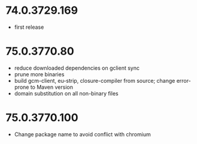 # 74.0.3729.169
* first release

# 75.0.3770.80
* reduce downloaded dependencies on gclient sync
* prune more binaries
* build gcm-client, eu-strip, closure-compiler from source; change error-prone to Maven version
* domain substitution on all non-binary files

# 75.0.3770.100
* Change package name to avoid conflict with chromium